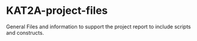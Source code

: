 # KAT2A-project-files

General Files and information to support the project report to include scripts and constructs.
